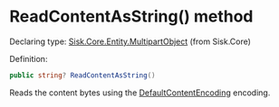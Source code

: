 <!--

Copyrights 2023 Sisk Framework - CypherPotato
Published under MIT license

!!! DO NOT EDIT THIS FILE !!!
This file was generated by a tool in the Sisk package. To edit the information in this documentation,
edit the XML documentation present in the Sisk source code.

-->


# ReadContentAsString() method

Declaring type: [Sisk.Core.Entity.MultipartObject](/read?q=/contents/spec/Sisk.Core.Entity.MultipartObject.md) (from Sisk.Core)


Definition:

```cs
public string? ReadContentAsString()
```

Reads the content bytes using the <a href="/read?q=/contents/spec/Sisk.Core.Entity.MultipartObject.md">DefaultContentEncoding</a> encoding.


